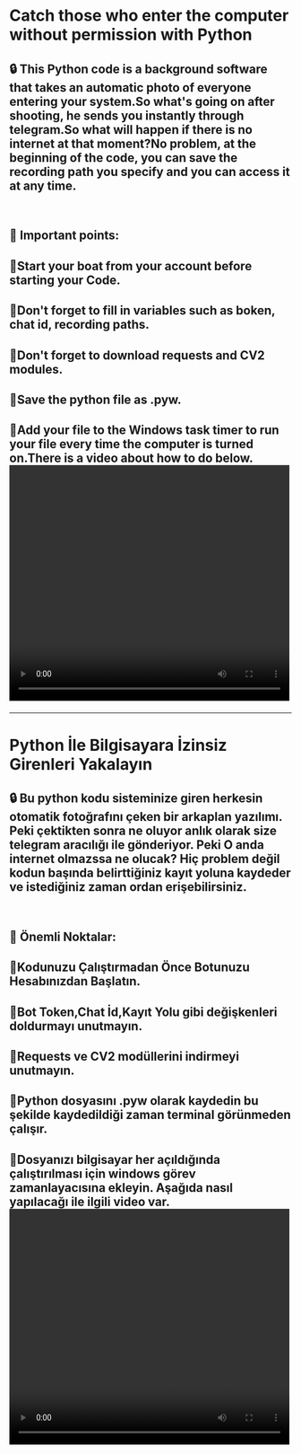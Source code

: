 
<h1><h1>

# Catch those who enter the computer without permission with Python

<h2>🔒 This Python code is a background software that takes an automatic photo of everyone entering your system.So what's going on after shooting, he sends you instantly through telegram.So what will happen if there is no internet at that moment?No problem, at the beginning of the code, you can save the recording path you specify and you can access it at any time.</h2>
&nbsp
<h2>🔐 Important points:<h3>
<h2>🔑Start your boat from your account before starting your Code.<h2>
<h2>🔑Don't forget to fill in variables such as boken, chat id, recording paths.
<h2>🔑Don't forget to download requests and CV2 modules.<h2>
<h2>🔑Save the python file as .pyw.<h2>
🔑Add your file to the Windows task timer to run your file every time the computer is turned on.There is a video about how to do below.

<video width="500" height="420" controls="controls">
  <source src="video.mp4" type="video/mp4" />
  <source src="video.ogg" type="video/ogg" />
  Tarayıcınız video etiketini desteklemiyor.
</video>

__________________________________________________________________________________________________________________________________________________________
# Python İle Bilgisayara İzinsiz Girenleri Yakalayın

<h2>🔒 Bu python kodu sisteminize giren herkesin otomatik fotoğrafını çeken bir arkaplan yazılımı. Peki çektikten sonra ne oluyor anlık olarak size telegram aracılığı ile gönderiyor. Peki O anda internet olmazssa ne olucak? Hiç problem değil kodun başında belirttiğiniz kayıt yoluna kaydeder ve istediğiniz zaman ordan erişebilirsiniz.</h2>
&nbsp
<h2>🔐 Önemli Noktalar:
<h2>🔑Kodunuzu Çalıştırmadan Önce Botunuzu Hesabınızdan Başlatın.
<h2>🔑Bot Token,Chat İd,Kayıt Yolu gibi değişkenleri doldurmayı unutmayın.<h2>
<h2>🔑Requests ve CV2 modüllerini indirmeyi unutmayın.<h2>
<h2>🔑Python dosyasını .pyw olarak kaydedin bu şekilde kaydedildiği zaman terminal görünmeden çalışır.<h2>
🔑Dosyanızı bilgisayar her açıldığında çalıştırılması için windows görev zamanlayacısına ekleyin. Aşağıda nasıl yapılacağı ile ilgili video var.

<video width="500" height="420" controls="controls">
  <source src="https://github.com/DarkMirrorq/Python-Thief-Catcher/blob/master/video.mp4"
  Tarayıcınız video etiketini desteklemiyor.
</video>


